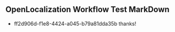 ## OpenLocalization Workflow Test MarkDown
* ff2d906d-f1e8-4424-a045-b79a81dda35b thanks!

<!--HONumber=Aug16_HO5-->


